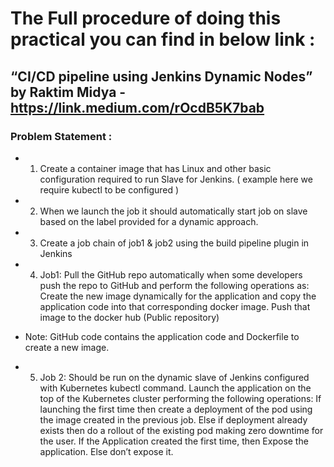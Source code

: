 # The Full procedure of doing this practical you can find in below link :

## “CI/CD pipeline using Jenkins Dynamic Nodes” by Raktim Midya - https://link.medium.com/rOcdB5K7bab

### Problem Statement :

- 1. Create a container image that has Linux and other basic configuration required to run Slave for Jenkins. ( example here we require kubectl to be configured )

- 2. When we launch the job it should automatically start job on slave based on the label provided for a dynamic approach.

- 3. Create a job chain of job1 & job2 using the build pipeline plugin in Jenkins

- 4. Job1: Pull the GitHub repo automatically when some developers push the repo to GitHub and perform the following operations as: Create the new image dynamically for the application and copy the application code into that corresponding docker image. Push that image to the docker hub (Public repository)
- Note: GitHub code contains the application code and Dockerfile to create a new image.

- 5. Job 2: Should be run on the dynamic slave of Jenkins configured with Kubernetes kubectl command. Launch the application on the top of the Kubernetes cluster performing the following operations: If launching the first time then create a deployment of the pod using the image created in the previous job. Else if deployment already exists then do a rollout of the existing pod making zero downtime for the user. If the Application created the first time, then Expose the application. Else don’t expose it.
